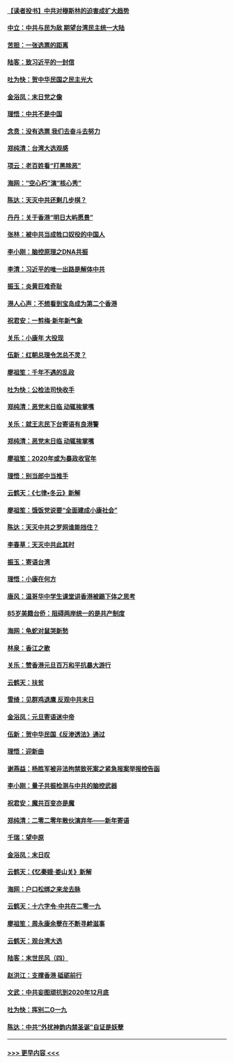#### [【读者投书】中共对穆斯林的迫害成扩大趋势](../pages/nsc993/n11791371.md?t=01150922) 
#### [中立：中共与民为敌 期望台湾民主统一大陆](../pages/nsc993/n11790392.md?t=01150922) 
#### [苦胆：一张选票的距离](../pages/nsc993/n11788914.md?t=01150922) 
#### [陆客：致习近平的一封信](../pages/nsc993/n11788867.md?t=01150922) 
#### [吐为快：贺中华民国之民主光大](../pages/nsc993/n11788618.md?t=01150922) 
#### [金浴凤：末日党之像](../pages/nsc993/n11787475.md?t=01150922) 
#### [理悟：中共不是中国](../pages/nsc993/n11787463.md?t=01150922) 
#### [念贲：没有选票  我们去奋斗去努力](../pages/nsc993/n11787398.md?t=01150922) 
#### [郑纯清：台湾大选观感](../pages/nsc993/n11786210.md?t=01150922) 
#### [项云：老百姓看“打黑除恶”](../pages/nsc993/n11785398.md?t=01150922) 
#### [海网：“空心朽”演“核心秀”](../pages/nsc993/n11783874.md?t=01150922) 
#### [陈达：天灭中共还剩几步棋？](../pages/nsc993/n11783719.md?t=01150922) 
#### [丹丹：关于香港“明日大屿愿景”](../pages/nsc993/n11783273.md?t=01150922) 
#### [张林：被中共当成牲口奴役的中国人](../pages/nsc993/n11782397.md?t=01150922) 
#### [李小刚：脑控原理之DNA共振](../pages/nsc993/n11780962.md?t=01150922) 
#### [李清：习近平的唯一出路是解体中共](../pages/nsc993/n11780866.md?t=01150922) 
#### [振玉：炎黄巨难奇耻](../pages/nsc993/n11779632.md?t=01150922) 
#### [港人心声：不想看到宝岛成为第二个香港](../pages/nsc993/n11778817.md?t=01150922) 
#### [祝君安：一剪梅‧新年新气象](../pages/nsc993/n11776340.md?t=01150922) 
#### [关乐：小康年 大役现](../pages/nsc993/n11774213.md?t=01150922) 
#### [伍新：红朝总理令怎总不灵？](../pages/nsc993/n11770813.md?t=01150922) 
#### [廖祖笙：千年不遇的乱政](../pages/nsc993/n11770373.md?t=01150922) 
#### [吐为快：公检法司快收手](../pages/nsc993/n11770359.md?t=01150922) 
#### [郑纯清：恶党末日临 动辄挨掌嘴](../pages/nsc993/n11769912.md?t=01150922) 
#### [关乐：就王志民下台寄语有良港警](../pages/nsc993/n11769903.md?t=01150922) 
#### [郑纯清：恶党末日临 动辄挨掌嘴](../pages/nsc993/n11769356.md?t=01150922) 
#### [廖祖笙：2020年或为暴政收官年](../pages/nsc993/n11768216.md?t=01150922) 
#### [理悟：别当郎中当推手](../pages/nsc993/n11768243.md?t=01150922) 
#### [云鹤天：《七律▪冬云》新解](../pages/nsc993/n11768204.md?t=01150922) 
#### [廖祖笙：饿饭党说要“全面建成小康社会”](../pages/nsc993/n11767482.md?t=01150922) 
#### [陈达：天灭中共之罗网谁能挡住？](../pages/nsc993/n11767465.md?t=01150922) 
#### [李春草：天灭中共此其时](../pages/nsc993/n11767452.md?t=01150922) 
#### [振玉：寄语台湾](../pages/nsc993/n11767432.md?t=01150922) 
#### [理悟：小康在何方](../pages/nsc993/n11767394.md?t=01150922) 
#### [唐风：温哥华中学生课堂讲香港被踢下体之思考](../pages/nsc993/n11766848.md?t=01150922) 
#### [85岁美籍台侨：阻碍两岸统一的是共产制度](../pages/nsc993/n11765043.md?t=01150922) 
#### [海网：龟蛇对鼠哭新愁](../pages/nsc993/n11764895.md?t=01150922) 
#### [林泉：香江之歌](../pages/nsc993/n11764415.md?t=01150922) 
#### [关乐：赞香港元旦百万和平抗暴大游行](../pages/nsc993/n11764382.md?t=01150922) 
#### [云鹤天：扶贫](../pages/nsc993/n11764245.md?t=01150922) 
#### [雪绮：见群鸡退鹰  反观中共末日](../pages/nsc993/n11762112.md?t=01150922) 
#### [金浴凤：元旦寄语迷中帝](../pages/nsc993/n11761788.md?t=01150922) 
#### [伍新：贺中华民国《反渗透法》通过](../pages/nsc993/n11761994.md?t=01150922) 
#### [理悟：迎新曲](../pages/nsc993/n11761152.md?t=01150922) 
#### [谢燕益：杨胜军被非法拘禁致死案之紧急报案举报控告函](../pages/nsc993/n11756134.md?t=01150922) 
#### [李小刚：量子共振检测与中共的脑控武器](../pages/nsc993/n11754518.md?t=01150922) 
#### [祝君安：魔共百变亦是魔](../pages/nsc993/n11754469.md?t=01150922) 
#### [郑纯清：二零二零年散伙演弃年——新年寄语](../pages/nsc993/n11754195.md?t=01150922) 
#### [千瑞：望中原](../pages/nsc993/n11754159.md?t=01150922) 
#### [金浴凤：末日叹](../pages/nsc993/n11752359.md?t=01150922) 
#### [云鹤天：《忆秦娥‧娄山关》新解](../pages/nsc993/n11752348.md?t=01150922) 
#### [海网：户口松绑之来龙去脉](../pages/nsc993/n11752328.md?t=01150922) 
#### [云鹤天：十六字令‧中共在二零一九](../pages/nsc993/n11752305.md?t=01150922) 
#### [廖祖笙：周永康余孽在不断寻衅滋事](../pages/nsc993/n11751013.md?t=01150922) 
#### [云鹤天：观台湾大选](../pages/nsc993/n11751007.md?t=01150922) 
#### [陆客：末世民风（四）](../pages/nsc993/n11749203.md?t=01150922) 
#### [赵洪江：支撑香港 砥砺前行](../pages/nsc993/n11748482.md?t=01150922) 
#### [文武：中共妄图顽抗到2020年12月底](../pages/nsc993/n11748446.md?t=01150922) 
#### [吐为快：挥别二O一九](../pages/nsc993/n11748411.md?t=01150922) 
#### [陈达：中共“外扰神韵内禁圣诞”自证是妖孽](../pages/nsc993/n11748226.md?t=01150922) 

----
#### [ >>> 更早内容 <<< ](../indexes/nsc993-earlier.md)
